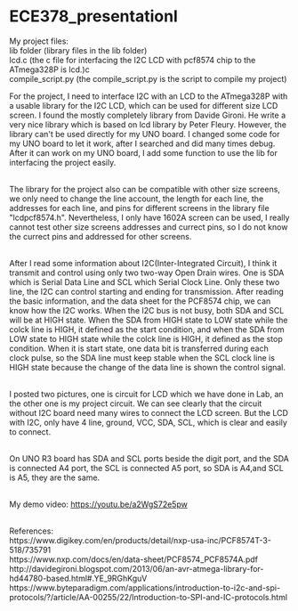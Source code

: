 # ECE378_presentationI

My project files:<br>
lib folder (library files in the lib folder)<br>
lcd.c (the c file for interfacing the I2C LCD with pcf8574 chip to the ATmega328P is lcd.)c<br>
compile_script.py (the compile_script.py is the script to compile my project)<br>

For the project, I need to interface I2C with an LCD to the ATmega328P with a usable library for the I2C LCD, which can be used for different size LCD screen. I found the mostly completely library from Davide Gironi. He write a very nice library which is based on lcd library by Peter Fleury. However, the library can't be used directly for my UNO board. I changed some code for my UNO board to let it work, after I searched and did many times debug. After it can work on my UNO board, I add some function to use the lib for interfacing the project easily.<br><br>

The library for the project also can be compatible with other size screens, we only need to change the line account, the length for each line, the addresses for each line, and pins for different screens in the library file "lcdpcf8574.h". Nevertheless, I only have 1602A screen can be used, I really cannot test other size screens addresses and currect pins, so I do not know the currect pins and addressed for other screens.<br><br>

After I read some information about I2C(Inter-Integrated Circuit), I think it transmit and control using only two two-way Open Drain wires. One is SDA which is Serial Data Line and SCL which Serial Clock Line. Only these two line, the I2C can control starting and ending for transmission. After reading the basic information, and the data sheet for the PCF8574 chip, we can know how the I2C works. When the I2C bus is not busy, both SDA and SCL will be at HIGH state. When the SDA from HIGH state to LOW state while the colck line is HIGH, it defined as the start condition, and when the SDA from LOW state to HIGH state while the colck line is HIGH, it defined as the stop condition. When it is start state, one data bit is transferred during each clock pulse, so the SDA line must keep stable when the SCL clock line is HIGH state because the change of the data line is shown the control signal.<br><br>

I posted two pictures, one is circuit for LCD which we have done in Lab, an the other one is my project circuit. We can see clearly that the circuit without I2C board need many wires to connect the LCD screen. But the LCD with I2C, only have 4 line, ground, VCC, SDA, SCL, which is clear and easily to connect.<br><br>

On UNO R3 board has SDA and SCL ports beside the digit port, and the SDA is connected A4 port, the SCL is connected A5 port, so SDA is A4,and SCL is A5, they are the same.<br><br>

My demo video: https://youtu.be/a2WgS72e5pw<br>

<br>
References:<br>
https://www.digikey.com/en/products/detail/nxp-usa-inc/PCF8574T-3-518/735791<br>
https://www.nxp.com/docs/en/data-sheet/PCF8574_PCF8574A.pdf<br>
http://davidegironi.blogspot.com/2013/06/an-avr-atmega-library-for-hd44780-based.html#.YE_9RGhKguV<br>
https://www.byteparadigm.com/applications/introduction-to-i2c-and-spi-protocols/?/article/AA-00255/22/Introduction-to-SPI-and-IC-protocols.html<br>
